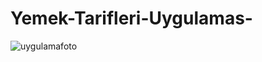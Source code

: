 # Yemek-Tarifleri-Uygulamas-

![uygulamafoto](https://github.com/sudesavass/Yemek-Tarifleri-Uygulamas-/assets/111311217/4355d452-b977-4c58-86c9-885296ab8861)
